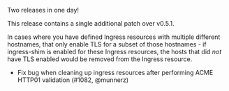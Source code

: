 Two releases in one day!

This release contains a single additional patch over v0.5.1.

In cases where you have defined Ingress resources with multiple different hostnames, that only enable TLS for a subset of those hostnames - if ingress-shim is enabled for these Ingress resources, the hosts that did *not* have TLS enabled would be removed from the Ingress resource.

* Fix bug when cleaning up ingress resources after performing ACME HTTP01 validation (#1082, @munnerz)

